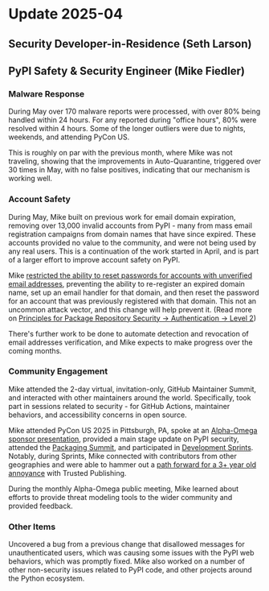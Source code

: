 # Update 2025-04

## Security Developer-in-Residence (Seth Larson)

## PyPI Safety & Security Engineer (Mike Fiedler)

### Malware Response

During May over 170 malware reports were processed,
with over 80% being handled within 24 hours.
For any reported during "office hours", 80% were resolved within 4 hours.
Some of the longer outliers were due to nights, weekends, and attending PyCon US.

This is roughly on par with the previous month, where Mike was not traveling,
showing that the improvements in Auto-Quarantine, triggered over 30 times in May,
with no false positives, indicating that our mechanism is working well.

### Account Safety

During May, Mike built on previous work for email domain expiration,
removing over 13,000 invalid accounts from PyPI -
many from mass email registration campaigns from domain names that have since expired.
These accounts provided no value to the community, and were not being used by any real users.
This is a continuation of the work started in April,
and is part of a larger effort to improve account safety on PyPI.

Mike [restricted the ability to reset passwords for accounts with unverified email addresses](https://github.com/pypi/warehouse/pull/18088),
preventing the ability to re-register an expired domain name, set up an email handler for that domain,
and then reset the password for an account that was previously registered with that domain.
This not an uncommon attack vector, and this change will help prevent it.
(Read more on [Principles for Package Repository Security -> Authentication -> Level 2](https://repos.openssf.org/principles-for-package-repository-security#authentication))

There's further work to be done to automate
detection and revocation of email addresses verification,
and Mike expects to make progress over the coming months.

### Community Engagement

Mike attended the 2-day virtual, invitation-only, GitHub Maintainer Summit,
and interacted with other maintainers around the world.
Specifically, took part in sessions related to security -
for GitHub Actions, maintainer behaviors, and accessibility concerns in open source.

Mike attended PyCon US 2025 in Pittsburgh, PA,
spoke at an [Alpha-Omega sponsor presentation](https://youtu.be/ZbHzU72r3mY?si=LeUK__3Z831GGZmH),
provided a main stage update on PyPI security, attended the [Packaging Summit](https://us.pycon.org/2025/events/packaging-summit/),
and participated in [Development Sprints](https://us.pycon.org/2025/events/dev-sprints/).
Notably, during Sprints, Mike connected with contributors from other geographies
and were able to hammer out a [path forward for a 3+ year old annoyance](https://github.com/pypi/warehouse/issues/11096#issuecomment-2895081700)
with Trusted Publishing.

During the monthly Alpha-Omega public meeting, Mike learned about efforts
to provide threat modeling tools to the wider community and provided feedback.

### Other Items

Uncovered a bug from a previous change that disallowed messages for unauthenticated users,
which was causing some issues with the PyPI web behaviors, which was promptly fixed.
Mike also worked on a number of other non-security issues related to PyPI code,
and other projects around the Python ecosystem.
